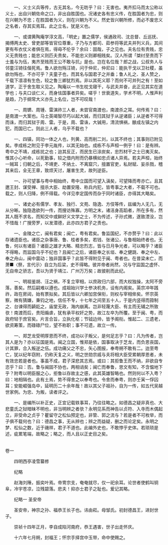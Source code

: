 <!-- { "loadSidebar": true } -->
　　一、义士义兵等传，古无其名，今无昉乎？曰：无害也。夷齐扣马而太公称以义士，出自兴朝佐命之口，非出自胜国也。况诸史各有忠义传，在胜国者为忠，则在兴朝为不忠；在胜国者为义，则在兴朝为不义。然史皆兴朝所修，而必不废忠义之名者，存其实焉耳。此之立名，犹是义也。

　　一、或谓黄陶庵学淳文高，「明史」置之儒学，侯通政司、沈总督、丘巡抚、揭傅两太史、曾吏部等皆官位尊重，子乃与方都司、茹参将等武夫并列义兵，其间更有布衣仗义者俱在焉，得毋不伦乎？余曰：固哉，子之见也。夫名位有贵贱，忠义无贵贱也；能忠义则匹夫贵矣，不能忠义则卿相贱矣。汉人所谓「桀纣至贵而下士羞与为伍，夷齐至贱而王公不敢与抗」是也。岂在名位哉？郎之战，公叔务人与邻童汪锜往偕死焉。鲁人欲勿殇汪锜，问于仲尼，仲尼曰：能执干戈以卫社稷，虽欲勿殇也，不亦可乎？夫童子也，而其名与国君子之并垂；鲁人礼之、圣人赞之，千载下凛凛有生色，较之鲁三卿犹烈焉。非以其死义耶？而何不可并列之有！至如道学，正于舍生取义见之。陶庵以一书生枕戈寝干，与武夫并奋，此正见其实在道学也；与夫口谈仁义，而身怯国事者异矣。嗟乎！世衰道失，学术不明，人惟声利是趋，乃于纲常大义亦先上名位，岂不可叹哉！

　　一、周镳、周锺、雷演祚三人者，未尝官南渡也，南渡杀之耳。何传焉？曰：是南渡一大案也。马士英竭智尽巧以起大铖，而归其狱于从逆诸臣；从逆者不可得而诛，而归其狱于周、雷。于是，周、雷诛，大铖用，清流惧祸，酿成左镇之内犯，而国已亡。则此三人者，乌乎不载也？

　　一、四镇，同功一体之人也，列黄、高而削二刘，以其不终也；其事则已附见矣。李成栋之附见于李元胤传，以其无始也。成栋不与声桓一例乎！曰：是有辨。粤中之不靖，成栋扰之也；迨其反正，而民生已涂炭矣，忠烈材干之士已夷灭矣。惟其小心听命，以死勤事，较之借内附而仍暴横如忠贞诸人异焉。若夫声桓，始终一贼耳；归朝之后，不靖吏、不纳土、不离窟穴，擅置官吏，私财赋、妄杀戮，稽其来后，全无王章，致烦天讨，屠害生灵，故列逆臣。

　　一、孙可望事与粤中相始终，粤中立国而可望入滇矣，可望降而粤亦亡。且其邀王封、谋受禅、擅杀大臣、劫置安隆、称兵内犯，皆粤事之大者，不载不可也。载之，则人归降，例不得载。今详见李定国传而杂于同时诸臣，亦得其大略矣。

　　一、诸史必有儒学、孝友、独行、文苑、隐逸、方伎等传，兹编为人无几，无从分晰。独隐逸欲列一传，而搜访殊寡。方明之末，诸洁身高蹈者，所在多有，然其人既不求名，而知交中或鲜好义文学之士，不为传述，子孙式微，遂致湮没，岂不惜哉！广搜旁罗，以发潜德，此亦四方君子之责也。

　　一、金陵之亡，闽有君矣；闽亡，粤有君矣。鲁监国纪，不亦赘乎？曰：此以存诸遗臣也。诸臣之杂事唐、鲁、桂者多矣，若钱、张诸公，与鲁相始终者也。无鲁，何以有诸臣？诸臣之雄才大略、精忠烈志，皆与日月争光者，可以略乎？诸臣不得略，而监国乌乎不纪也？且闽亡之后，诸臣奉之长垣、奉之健跳、奉之中左、奉之舟山，闽中震动；独非国事乎？此皆不得附见于闽、粤者也。在昔梁未亡，而萧■〈祭，言代示〉自立为后梁，史不得略。彼并帝者尚然，况与守监国之虚怀、无自帝之骄志，吾以为贤于靖江、广州万万矣；故彼削而此纪。

　　一、明祖鉴胡、汪之祸，不复立宰相，以庶政归六部，而大权独操，太阿不旁落，善矣。然后嗣难以遵也。成祖始兴学士参决机务，设有内阁矣。英宗冲年践祚，政在房闼，始有票拟矣。其后皆以六卿加宫保衔，则权与宰相侔矣。怀宗英察，微有猜嫌，秉钧之地，信任不专，十七年之间至五十人，于是内竖得而箝制之、台谏得而齮龁之，庙堂无政，海内崩离。岂非轻蔑大臣、有主而无辅之所致欤！南渡而后，贵阳煽虐，犹有承平权奸之势，故江左卒为所覆。至于闽、粤，而政府轻于庶官矣。片言合旨，立执化枢；节钺边帅，皆予阁衔。惟起二、三遗老，欲资筹策，而碌碌尸位，望不称职；事不可遗，故立一传。

　　一、郑芝龙受明厚恩而不终，成功以子叛父，是何足志乎？曰：凡为传者，岂其人是为？亦以征国是焉。闽之立国，惟郑是依，国事取决于芝龙，而负恩丧国，计其罪，合入叛逆之伍。成功痛父之不忠，矢心图报，奉粤朔不敢有二。迨至粤亡，犹以纪年窃附，仍称天复之义，明之世勋宗戚与夫将相大臣受累朝厚恩者，未有效忠若是者也。事虽不成，君子深悲其志焉。或曰：其拒鲁王而不纳，非欲自专恣乎？曰：否。鲁与闽固不协也，两相诮矣；闽亡而奉鲁，思文有知，不含愠地下乎？附粤以明臣服之心，拒鲁以存故主之感，此其英雄智略也。然则何以不入粤？曰：地相隔也。此有土焉，势不得舍之以奉粤也。令舍而奉粤，则亦壬寅一俘囚耳；安能崛强岛中，延明历二十余年哉！故以其父子祖孙，自为一传，如五代吴越世家例。为忠、为叛，读者评之。

　　一、是编所以补正史，正宜记载轶事耳，乃往往略之。如德昌之疑非真也、大悲童氏之狱暗昧不明也，非当明辨之者欤？永明见系而神告以贞符、入寺而木偶起立，非受命之贞乎？瞿留守之松仙预定也，非管、郭之流与？若是者不可枚举，而子俱不载何也？曰：德昌之事，无从辨也；辨之而益疑，删之而论定矣。永明之梦、松仙之数，近于禨祥，君子不道也。此编外史也，不敢悖乎史体。若琐琐是述，疵累笔端，故略之；略之，而人且以正史目之矣。  
　 

卷一

　　四明西亭凌雪纂修

　　纪略

　　赵海刘陲，振奕叶焉。帝冑宗支，奄奄就尽，仅一祀余耳。论世者使鹤叫铜阜，冷宇苍凉，泣残碧落。悲夫！抑亦士君子之耻也。爰记其略。

　　纪略一 圣安帝

　　圣安帝，神宗之孙、福恭王长子也。讳由崧。母邹氏。初封德昌王，进封世子。

　　崇祯十四年正月，李自成陷河南府，恭王遇害，世子出走怀庆。

　　十六年七月朔，封福王；怀宗手择宫中玉带，命中使赐之。

